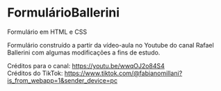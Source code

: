 # FormulárioBallerini
Formulário em HTML e CSS

Formulário construído a partir da vídeo-aula no Youtube do canal Rafael Ballerini com algumas modificações a fins de estudo.

Créditos para o canal: https://youtu.be/wwqOJ2o84S4
<br>
Créditos do TikTok: https://www.tiktok.com/@fabianomillani?is_from_webapp=1&sender_device=pc
